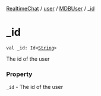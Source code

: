 [RealtimeChat](../../index.md) / [user](../index.md) / [MDBUser](index.md) / [_id](./_id.md)

# _id

`val _id: Id<`[`String`](https://kotlinlang.org/api/latest/jvm/stdlib/kotlin/-string/index.html)`>`

The id of the user

### Property

`_id` - The id of the user